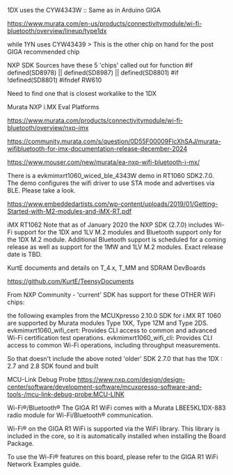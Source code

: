 1DX uses the CYW4343W :: Same as in Arduino GIGA

https://www.murata.com/en-us/products/connectivitymodule/wi-fi-bluetooth/overview/lineup/type1dx

while 1YN uses CYW43439 > This is the other chip on hand for the post GIGA recommended chip

NXP SDK Sources have these 5 'chips' called out for function
#if defined(SD8978) || defined(SD8987) || defined(SD8801)
#if !defined(SD8801)
#ifndef RW610

Need to find one that is closest workalike to the 1DX

Murata NXP i.MX Eval Platforms

https://www.murata.com/products/connectivitymodule/wi-fi-bluetooth/overview/nxp-imx

https://community.murata.com/s/question/0D55F00009FlcXhSAJ/murata-wifibluetooth-for-imx-documentation-release-december-2024

https://www.mouser.com/new/murata/ea-nxp-wifi-bluetooth-i-mx/

There is a evkmimxrt1060_wiced_ble_4343W demo in RT1060 SDK2.7.0. The demo configures the wifi driver to use STA mode and
advertises via BLE. Please take a look.

https://www.embeddedartists.com/wp-content/uploads/2019/01/Getting-Started-with-M2-modules-and-iMX-RT.pdf

iMX RT1062 
Note that as of January 2020 the NXP SDK (2.7.0) includes Wi-Fi support for the 1DX and 1LV M.2 
modules and Bluetooth support only for the 1DX M.2 module. Additional Bluetooth support is 
scheduled for a coming release as well as support for the 1MW and 1LV M.2 modules. Exact 
release date is TBD. 

KurtE documents and details on T_4.x, T_MM and SDRAM DevBoards

https://github.com/KurtE/TeensyDocuments

From NXP Community - 'current' SDK has support for these OTHER WiFi chips:

   the following examples from the MCUXpresso 2.10.0 SDK for i.MX RT 1060 are supported by Murata modules Type 1XK, Type 1ZM and Type 2DS.
   evkmimxrt1060_wifi_cert: Provides CLI access to common and advanced Wi-Fi certification test operations.
   evkmimxrt1060_wifi_cli: Provides CLI access to common Wi-Fi operations, including throughput measurements.

So that doesn't include the above noted 'older' SDK 2.7.0 that has the 1DX : 2.7 and 2.8 SDK found and built

MCU-Link Debug Probe https://www.nxp.com/design/design-center/software/development-software/mcuxpresso-software-and-tools-/mcu-link-debug-probe:MCU-LINK


Wi-Fi®/Bluetooth®    The GIGA R1 WiFi comes with a Murata LBEE5KL1DX-883 radio module for Wi-Fi/Bluetooth® communication.

Wi-Fi® on the GIGA R1 WiFi is supported via the WiFi library. This library is included in the core, so it is automatically installed when installing the Board Package.

To use the Wi-Fi® features on this board, please refer to the GIGA R1 WiFi Network Examples guide.
